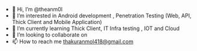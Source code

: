 - 👋 Hi, I’m @theanm0l
- 👀 I’m interested in Android development , Penetration Testing (Web, API, Thick Client and Mobile Application)
- 🌱 I’m currently learning Thick Client, IT Infra testing , IOT and Cloud
- 💞️ I’m looking to collaborate on
- 📫 How to reach me thakuranmol418@gmail.com

<!---
theanm0l/theanm0l is a ✨ special ✨ repository because its `README.md` (this file) appears on your GitHub profile.
You can click the Preview link to take a look at your changes.
--->
